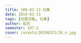 ```yaml
---
title: 108.03.13 社集
date: 2019-03-13
tags: [社團活動, 社集]
author: 如月
semester: 107-2
cover: /assets/20190313/16_n.jpg
---
```

